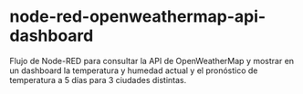 # node-red-openweathermap-api-dashboard
Flujo de Node-RED para consultar la API de OpenWeatherMap y mostrar en un dashboard la temperatura y humedad actual y el pronóstico de temperatura a 5 días para 3 ciudades distintas.
